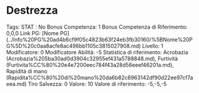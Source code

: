# Destrezza

Tags: STAT
: No
Bonus Competenza: 1
Bonus Competenza di Riferimento: 0,0,0
Link PG: [Nome PG] (../Info%20PG%20ad4b6cf9f05c4823b63f24eb3fb30160/%5BNome%20PG%5D%20c0aa8acfe8ac496bb1105c3815027908.md)
Livello: 1
Modificatore: 0
Modificatore  Abilità: -5
Statistica di riferimento: Acrobazia (Acrobazia%205ba30ad0d3904c32955ef431a5788848.md), Furtività (Furtivita%CC%80%20e4e7200eec784f43a28d56eeef46201a.md), Rapidità di mano (Rapidita%CC%80%20di%20mano%20da6b82c8963142df90d22ee97cf7aeea.md)
Tiro Salvezza: 0
Valore: 10
Valore di riferimento: -5,-5,-5